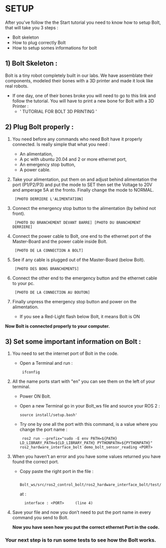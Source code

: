# SETUP

After you've follow the the Start tutorial you need to know how to setup Bolt, that will take you 3 steps :

* Bolt skeleton
* How to plug correctly Bolt
* How to setup somes informations for bolt 



##  1)  Bolt Skeleton :

Bolt is a tiny robot completely built in our labs. We have assemblate their components, modeled their bones with a 3D printer and made it look like real robots. 

  - If one day, one of their bones broke you will need to go to this link and follow the tutorial. You will have to print a new bone for Bolt with a 3D Printer :
      - ' TUTORIAL FOR BOLT 3D PRINTING '


##  2)  Plug Bolt properly :

1) You need before any commands who need Bolt have it properly connected. Is really simple that what you need :

    - An alimentation,
    - A pc with ubuntu 20.04 and 2 or more ethernet port,
    - An emergency stop button,
    - A power cable. 

2) Take your alimentation, put them on and adjust behind alimentation the port (P1/P2/P3) and put the mode to SET then set the Voltage to 20V and amperage 5A at the fronto. Finally change the mode to NORMAL.

        [PHOTO DERRIERE L'ALIMENTATION]

3) Connect the emergency stop button to the alimentation (by behind not front).

        [PHOTO DU BRANCHEMENT DEVANT BARRE] [PHOTO DU BRANCHEMENT DERRIERE]

4) Connect the power cable to Bolt, one end to the ethernet port of the Master-Board and the power cable inside Bolt.

        [PHOTO DE LA CONNECTION A BOLT]

5) See if any cable is plugged out of the Master-Board (below Bolt).

        [PHOTO DES BONS BRANCHEMENTS]

6) Connect the other end to the emergency button and the ethernet cable to your pc. 

        [PHOTO DE LA CONNECTION AU BOUTON]


7) Finally unpress the emergency stop button and power on the alimentation.

   - If you see a Red-Light flash below Bolt, it means Bolt is ON


**Now Bolt is connected properly to your computer.**


## 3) Set some important information on Bolt :

1) You need to set the internet port of Bolt in the code. 

   - Open a Terminal and run :

          ifconfig

2) All the name ports start with "en" you can see them on the left of your terminal.

    - Power ON Bolt.

    - Open a new Terminal go in your Bolt_ws file and source your ROS 2 :

          source install/setup.bash'

     - Try one by one all the port with this command,  <PORT> is a value where you change the port name :

            ros2 run --prefix="sudo -E env PATH=${PATH} LD_LIBRARY_PATH=${LD_LIBRARY_PATH} PYTHONPATH=${PYTHONPATH}" ros2_hardware_interface_bolt demo_bolt_sensor_reading <PORT>
3) When you haven't an error and you have some values returned you have found the correct port.    

      - Copy paste the right port in the file :
  
             Bolt_ws/src/ros2_control_bolt/ros2_hardware_interface_bolt/test/config_bolt.yaml 
        at :
  
              interface : <PORT>     (line 4) 

4) Save your file and now you don’t need to put the port name in every command you send to Bolt. 

    **Now you have seen how you put the correct ethernet Port in the code.**
  
### Your next step is to run some tests to see how the Bolt works.
